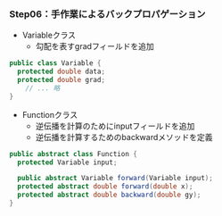 ### Step06：手作業によるバックプロパゲーション
- Variableクラス
  - 勾配を表すgradフィールドを追加
```java
public class Variable {
  protected double data;
  protected double grad;
    // ... 略
}
```

- Functionクラス
  - 逆伝播を計算のためにinputフィールドを追加
  - 逆伝播を計算するためのbackwardメソッドを定義
```java
public abstract class Function {
  protected Variable input;

  public abstract Variable forward(Variable input);
  protected abstract double forward(double x);
  protected abstract double backward(double gy);
}
```
